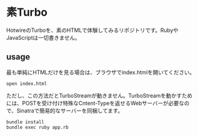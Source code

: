 # 素Turbo

HotwireのTurboを、素のHTMLで体験してみるリポジトリです。RubyやJavaScriptは一切書きません。

## usage

最も単純にHTMLだけを見る場合は、ブラウザでindex.htmlを開いてください。

```shell
open index.html
```

ただし、この方法だとTurboStreamが動きません。TurboStreamを動かすためには、POSTを受け付け特殊なCntent-Typeを返せるWebサーバーが必要なので、Sinatraで簡易的なサーバーを同梱してます。

```shell
bundle install
bundle exec ruby app.rb
```